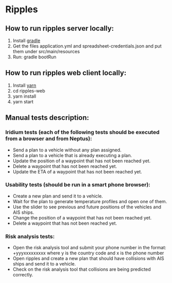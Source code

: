 # Ripples

## How to run ripples server locally:
1. Install [gradle](https://gradle.org/install/)
2. Get the files application.yml and spreadsheet-credentials.json and put them under src/main/resources
3. Run: gradle bootRun

## How to run ripples web client locally:
1. Install [yarn](https://yarnpkg.com/lang/en/docs/install)
2. cd ripples-web
3. yarn install
4. yarn start

## Manual tests description:
### Iridium tests (each of the following tests should be executed from a browser and from Neptus):
- Send a plan to a vehicle without any plan assigned.
- Send a plan to a vehicle that is already executing a plan.
- Update the position of a waypoint that has not been reached yet.
- Delete a waypoint that has not been reached yet.
- Update the ETA of a waypoint that has not been reached yet.

### Usability tests (should be run in a smart phone browser):
- Create a new plan and send it to a vehicle.
- Wait for the plan to generate temperature profiles and open one of them.
- Use the slider to see previous and future positions of the vehicles and AIS ships.
- Change the position of a waypoint that has not been reached yet.
- Delete a waypoint that has not been reached yet.

### Risk analysis tests:
- Open the risk analysis tool and submit your phone number in the format: +yyyxxxxxxxxx where y is the country code and x is the phone number
- Open ripples and create a new plan that should have collisions with AIS ships and send it to a vehicle.
- Check on the risk analysis tool that collisions are being predicted correctly.
